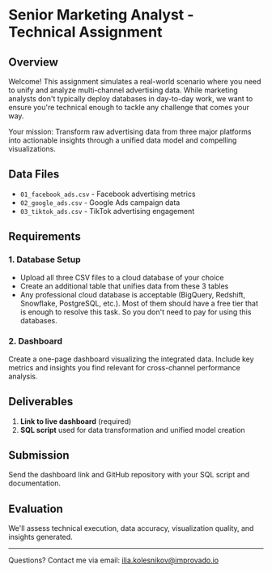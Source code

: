 # Senior Marketing Analyst - Technical Assignment

## Overview
Welcome! This assignment simulates a real-world scenario where you need to unify and analyze multi-channel advertising data. While marketing analysts don't typically deploy databases in day-to-day work, we want to ensure you're technical enough to tackle any challenge that comes your way.

Your mission: Transform raw advertising data from three major platforms into actionable insights through a unified data model and compelling visualizations.

## Data Files
- `01_facebook_ads.csv` - Facebook advertising metrics
- `02_google_ads.csv` - Google Ads campaign data
- `03_tiktok_ads.csv` - TikTok advertising engagement

## Requirements

### 1. Database Setup
- Upload all three CSV files to a cloud database of your choice
- Create an additional table that unifies data from these 3 tables
- Any professional cloud database is acceptable (BigQuery, Redshift, Snowflake, PostgreSQL, etc.). Most of them should have a free tier that is enough to resolve this task. So you don't need to pay for using this databases.

### 2. Dashboard
Create a one-page dashboard visualizing the integrated data. Include key metrics and insights you find relevant for cross-channel performance analysis.

## Deliverables

1. **Link to live dashboard** (required)
2. **SQL script** used for data transformation and unified model creation

## Submission
Send the dashboard link and GitHub repository with your SQL script and documentation.

## Evaluation
We'll assess technical execution, data accuracy, visualization quality, and insights generated.

---

Questions? Contact me via email: ilia.kolesnikov@improvado.io
